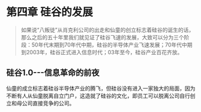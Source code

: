 # 第四章 硅谷的发展

>如果说“八叛徒”从肖克利公司的出走和仙童的创立标志着硅谷的诞生的话，那么之后的五十年里我们就见证了硅谷飞速的发展，大致可以分为三个阶段：50年代末期到70年代中期，硅谷的半导体产业飞速发展；70年代中期到2003年，硅谷正式进入信息时代；03年至今，硅谷产业百花齐放。

## 硅谷1.0---信息革命的前夜
  仙童的成立标志着硅谷半导体产业的腾飞，但硅谷没有进入一家独大的局面，因为不断有人从仙童脱离自立门户，这造就了硅谷的文化，即员工可以脱离公司自行创立和母公司直接竞争的公司。